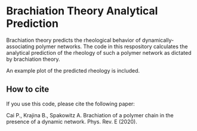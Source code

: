 Brachiation Theory Analytical Prediction
======================================

Brachiation theory predicts the rheological behavior of dynamically-associating polymer networks. The code in this respository calculates the analytical prediction of the rheology of such a polymer network as dictated by brachiation theory. 

An example plot of the predicted rheology is included.

## How to cite

If you use this code, please cite the following paper:

Cai P., Krajina B., Spakowitz A. Brachiation of a polymer chain in the presence of a dynamic network. Phys. Rev. E (2020). 